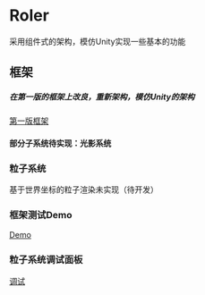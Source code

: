 # Roler
采用组件式的架构，模仿Unity实现一些基本的功能
## 框架
##### 在第一版的框架上改良，重新架构，模仿Unity的架构
[第一版框架](https://github.com/Louxml/Engine1)
#### 部分子系统待实现：光影系统
### 粒子系统
基于世界坐标的粒子渲染未实现（待开发）
### 框架测试Demo
[Demo](http://112.74.35.246:3000)
### 粒子系统调试面板
[调试](http://112.74.35.246:3000/demo)
